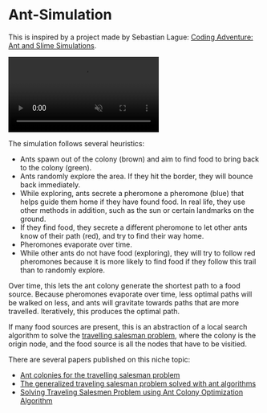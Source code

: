 # Ant-Simulation

This is inspired by a project made by Sebastian Lague: [Coding Adventure: Ant and Slime Simulations](https://www.youtube.com/watch?v=X-iSQQgOd1A&t=322s&ab_channel=SebastianLague).

<video controls autoplay muted>
  <source src="./images/demo.mp4" type="video/mp4">
  ERROR: Could not play video.
</video>

The simulation follows several heuristics: 

- Ants spawn out of the colony (brown) and aim to find food to bring back to the colony (green).
- Ants randomly explore the area. If they hit the border, they will bounce back immediately.
- While exploring, ants secrete a pheromone a pheromone (blue) that helps guide them home if they have found food. In real life, they use other methods in addition, such as the sun or certain landmarks on the ground.
- If they find food, they secrete a different pheromone to let other ants know of their path (red), and try to find their way home.
- Pheromones evaporate over time.
- While other ants do not have food (exploring), they will try to follow red pheromones because it is more likely to find food if they follow this trail than to randomly explore.

Over time, this lets the ant colony generate the shortest path to a food source. Because pheromones evaporate over time, less optimal paths will be walked on less, and ants will gravitate towards paths that are more travelled. Iteratively, this produces the optimal path.

If many food sources are present, this is an abstraction of a local search algorithm to solve the [travelling salesman problem](https://en.wikipedia.org/wiki/Travelling_salesman_problem), where the colony is the origin node, and the food source is all the nodes that have to be visitied.

There are several papers published on this niche topic:
- [Ant colonies for the travelling salesman problem](https://www.sciencedirect.com/science/article/abs/pii/S0303264797017085?via%3Dihub)
- [The generalized traveling salesman problem solved with ant algorithms](https://casmodeling.springeropen.com/articles/10.1186/s40294-017-0048-9)
- [Solving Traveling Salesmen Problem using Ant Colony Optimization
Algorithm](https://www.hilarispublisher.com/open-access/solving-traveling-salesmen-problem-using-ant-colony-optimizationalgorithm-2168-9679-1000260.pdf)